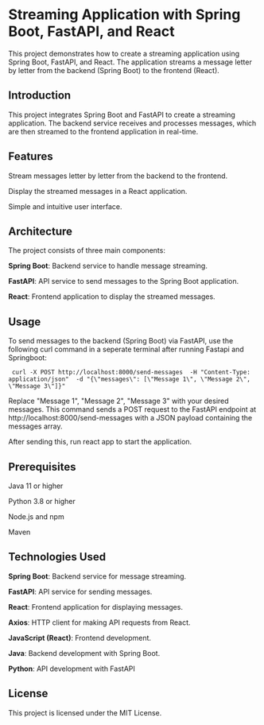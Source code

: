 # Streaming Application with Spring Boot, FastAPI, and React

This project demonstrates how to create a streaming application using Spring Boot, FastAPI, and React. The application streams a message letter by letter from the backend (Spring Boot) to the frontend (React).


## Introduction

This project integrates Spring Boot and FastAPI to create a streaming application. The backend service receives and processes messages, which are then streamed to the frontend application in real-time.

## Features

Stream messages letter by letter from the backend to the frontend.

Display the streamed messages in a React application.

Simple and intuitive user interface.


## Architecture

The project consists of three main components:

**Spring Boot**: Backend service to handle message streaming.

**FastAPI**: API service to send messages to the Spring Boot application.

**React**: Frontend application to display the streamed messages.


## Usage

To send messages to the backend (Spring Boot) via FastAPI, use the following curl command in a seperate terminal after running Fastapi and Springboot:

     curl -X POST http://localhost:8000/send-messages  -H "Content-Type: application/json"  -d "{\"messages\": [\"Message 1\", \"Message 2\", \"Message 3\"]}"

Replace "Message 1", "Message 2", "Message 3" with your desired messages. This command sends a POST request to the FastAPI endpoint at http://localhost:8000/send-messages with a JSON payload containing the messages array.

After sending this, run react app to start the application.


## Prerequisites

Java 11 or higher

Python 3.8 or higher

Node.js and npm

Maven


## Technologies Used

**Spring Boot**: Backend service for message streaming.

**FastAPI**: API service for sending messages.

**React**: Frontend application for displaying messages.

**Axios**: HTTP client for making API requests from React.

**JavaScript (React)**: Frontend development.

**Java**: Backend development with Spring Boot.

**Python**: API development with FastAPI


## License

This project is licensed under the MIT License.
